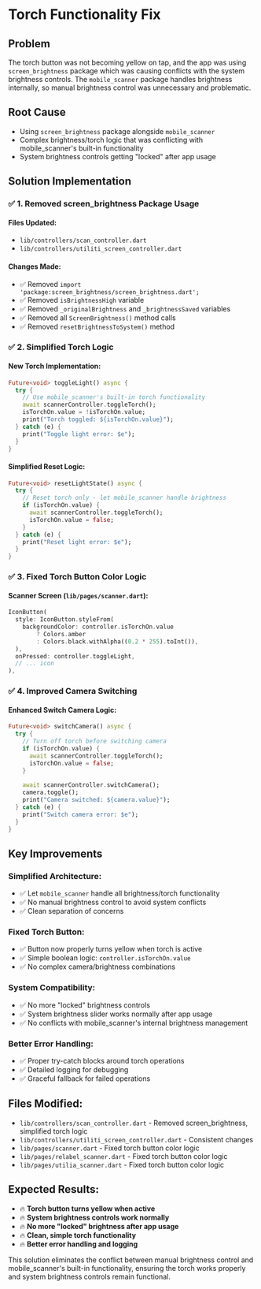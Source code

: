 # Torch Functionality Fix

## Problem
The torch button was not becoming yellow on tap, and the app was using `screen_brightness` package which was causing conflicts with the system brightness controls. The `mobile_scanner` package handles brightness internally, so manual brightness control was unnecessary and problematic.

## Root Cause
- Using `screen_brightness` package alongside `mobile_scanner`
- Complex brightness/torch logic that was conflicting with mobile_scanner's built-in functionality
- System brightness controls getting "locked" after app usage

## Solution Implementation

### ✅ **1. Removed screen_brightness Package Usage**

#### Files Updated:
- `lib/controllers/scan_controller.dart`
- `lib/controllers/utiliti_screen_controller.dart`

#### Changes Made:
- ✅ Removed `import 'package:screen_brightness/screen_brightness.dart';`
- ✅ Removed `isBrightnessHigh` variable
- ✅ Removed `_originalBrightness` and `_brightnessSaved` variables
- ✅ Removed all `ScreenBrightness()` method calls
- ✅ Removed `resetBrightnessToSystem()` method

### ✅ **2. Simplified Torch Logic**

#### New Torch Implementation:
```dart
Future<void> toggleLight() async {
  try {
    // Use mobile_scanner's built-in torch functionality
    await scannerController.toggleTorch();
    isTorchOn.value = !isTorchOn.value;
    print("Torch toggled: ${isTorchOn.value}");
  } catch (e) {
    print("Toggle light error: $e");
  }
}
```

#### Simplified Reset Logic:
```dart
Future<void> resetLightState() async {
  try {
    // Reset torch only - let mobile_scanner handle brightness
    if (isTorchOn.value) {
      await scannerController.toggleTorch();
      isTorchOn.value = false;
    }
  } catch (e) {
    print("Reset light error: $e");
  }
}
```

### ✅ **3. Fixed Torch Button Color Logic**

#### Scanner Screen (`lib/pages/scanner.dart`):
```dart
IconButton(
  style: IconButton.styleFrom(
    backgroundColor: controller.isTorchOn.value
        ? Colors.amber
        : Colors.black.withAlpha((0.2 * 255).toInt()),
  ),
  onPressed: controller.toggleLight,
  // ... icon
),
```

### ✅ **4. Improved Camera Switching**

#### Enhanced Switch Camera Logic:
```dart
Future<void> switchCamera() async {
  try {
    // Turn off torch before switching camera
    if (isTorchOn.value) {
      await scannerController.toggleTorch();
      isTorchOn.value = false;
    }
    
    await scannerController.switchCamera();
    camera.toggle();
    print("Camera switched: ${camera.value}");
  } catch (e) {
    print("Switch camera error: $e");
  }
}
```

## Key Improvements

### **Simplified Architecture:**
- ✅ Let `mobile_scanner` handle all brightness/torch functionality
- ✅ No manual brightness control to avoid system conflicts
- ✅ Clean separation of concerns

### **Fixed Torch Button:**
- ✅ Button now properly turns yellow when torch is active
- ✅ Simple boolean logic: `controller.isTorchOn.value`
- ✅ No complex camera/brightness combinations

### **System Compatibility:**
- ✅ No more "locked" brightness controls
- ✅ System brightness slider works normally after app usage
- ✅ No conflicts with mobile_scanner's internal brightness management

### **Better Error Handling:**
- ✅ Proper try-catch blocks around torch operations
- ✅ Detailed logging for debugging
- ✅ Graceful fallback for failed operations

## Files Modified:
- `lib/controllers/scan_controller.dart` - Removed screen_brightness, simplified torch logic
- `lib/controllers/utiliti_screen_controller.dart` - Consistent changes
- `lib/pages/scanner.dart` - Fixed torch button color logic
- `lib/pages/relabel_scanner.dart` - Fixed torch button color logic
- `lib/pages/utilia_scanner.dart` - Fixed torch button color logic

## Expected Results:
- 🔥 **Torch button turns yellow when active**
- 🔥 **System brightness controls work normally**
- 🔥 **No more "locked" brightness after app usage**
- 🔥 **Clean, simple torch functionality**
- 🔥 **Better error handling and logging**

This solution eliminates the conflict between manual brightness control and mobile_scanner's built-in functionality, ensuring the torch works properly and system brightness controls remain functional. 
